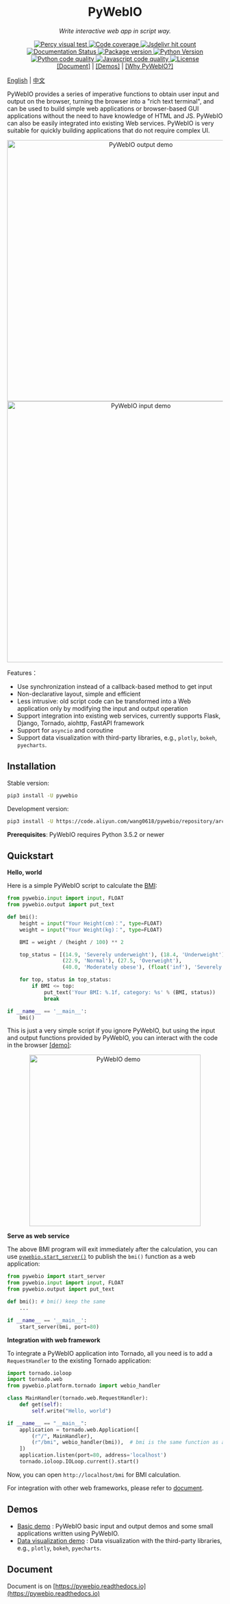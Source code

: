 <h1 align="center" name="pywebio-en">PyWebIO</h1>
<p align="center">
    <em>Write interactive web app in script way.</em>
</p>
<p align="center">
    <a href="https://percy.io/pywebio/pywebio">
        <img src="https://percy.io/static/images/percy-badge.svg" alt="Percy visual test">
    </a>
    <a href="https://codecov.io/gh/wang0618/PyWebIO">
        <img src="https://codecov.io/gh/wang0618/PyWebIO/branch/dev/graph/badge.svg" alt="Code coverage"/>
    </a>
    <a href="https://www.jsdelivr.com/package/gh/wang0618/PyWebIO-assets">
        <img src="https://data.jsdelivr.com/v1/package/gh/wang0618/PyWebIO-assets/badge?style=rounded" alt="Jsdelivr hit count"/>
    </a>
    <a href="https://pywebio.readthedocs.io/zh_CN/latest/?badge=latest">
        <img src="https://readthedocs.org/projects/pywebio/badge/?version=latest" alt="Documentation Status">
    </a>
    <a href="https://pypi.org/project/PyWebIO/">
        <img src="https://img.shields.io/pypi/v/pywebio?colorB=brightgreen" alt="Package version">
    </a>
    <a href="https://pypi.org/project/PyWebIO/">
        <img src="https://img.shields.io/badge/python->%3D%203.5.2-brightgreen" alt="Python Version">
    </a>
    <br/>
    <a href="https://lgtm.com/projects/g/wang0618/PyWebIO/context:python">
        <img src="https://img.shields.io/lgtm/grade/python/github/wang0618/PyWebIO.svg?colorB=brightgreen" alt="Python code quality">
    </a>
    <a href="https://lgtm.com/projects/g/wang0618/PyWebIO/context:javascript">
        <img src="https://img.shields.io/lgtm/grade/javascript/github/wang0618/PyWebIO.svg?colorB=brightgreen" alt="Javascript code quality">
    </a>
    <a href="https://github.com/wang0618/PyWebIO/blob/master/LICENSE">
        <img src="https://img.shields.io/github/license/wang0618/PyWebIO.svg" alt="License">
    </a>
    <br/>
    <a href="https://pywebio.readthedocs.io">[Document]</a> | <a href="http://pywebio-demos.demo.wangweimin.site/">[Demos]</a> | <a href="https://github.com/wang0618/PyWebIO/wiki/Why-PyWebIO%3F">[Why PyWebIO?]</a>
</p>

[English](README.md) | [中文](README-zh.md)

PyWebIO provides a series of imperative functions to obtain user input and output on the browser, turning the browser into a "rich text terminal", and can be used to build simple web applications or browser-based GUI applications without the need to have knowledge of HTML and JS. PyWebIO can also be easily integrated into existing Web services. PyWebIO is very suitable for quickly building applications that do not require complex UI.

<p align="center">
    <img src="https://raw.githubusercontent.com/wang0618/PyWebIO/dev/docs/assets/output_demo.gif" alt="PyWebIO output demo" width='609px'/>
    <img src="https://raw.githubusercontent.com/wang0618/PyWebIO/dev/docs/assets/input_demo.gif" alt="PyWebIO input demo" width='609px'/>
</p>


Features：

- Use synchronization instead of a callback-based method to get input
- Non-declarative layout, simple and efficient
- Less intrusive: old script code can be transformed into a Web application only by modifying the input and output operation
- Support integration into existing web services, currently supports Flask, Django, Tornado, aiohttp, FastAPI framework
- Support for ``asyncio`` and coroutine
- Support data visualization with third-party libraries, e.g., `plotly`, `bokeh`, `pyecharts`.

## Installation

Stable version:

```bash
pip3 install -U pywebio
```

Development version:
```bash
pip3 install -U https://code.aliyun.com/wang0618/pywebio/repository/archive.zip
```

**Prerequisites**: PyWebIO requires Python 3.5.2 or newer

## Quickstart

**Hello, world**

Here is a simple PyWebIO script to calculate the [BMI](https://en.wikipedia.org/wiki/Body_mass_index):

```python
from pywebio.input import input, FLOAT
from pywebio.output import put_text

def bmi():
    height = input("Your Height(cm)：", type=FLOAT)
    weight = input("Your Weight(kg)：", type=FLOAT)

    BMI = weight / (height / 100) ** 2

    top_status = [(14.9, 'Severely underweight'), (18.4, 'Underweight'),
                  (22.9, 'Normal'), (27.5, 'Overweight'),
                  (40.0, 'Moderately obese'), (float('inf'), 'Severely obese')]

    for top, status in top_status:
        if BMI <= top:
            put_text('Your BMI: %.1f, category: %s' % (BMI, status))
            break

if __name__ == '__main__':
    bmi()
```

This is just a very simple script if you ignore PyWebIO, but using the input and output functions provided by PyWebIO, you can interact with the code in the browser [[demo]](http://pywebio-demos.demo.wangweimin.site/bmi):

<p align="center">
    <a href="http://pywebio-demos.demo.wangweimin.site/?pywebio_api=bmi">
        <img src="https://raw.githubusercontent.com/wang0618/PyWebIO/dev/docs/assets/demo.gif" alt="PyWebIO demo" width="400px"/>
    </a>
</p>

**Serve as web service**

The above BMI program will exit immediately after the calculation, you can use [`pywebio.start_server()`](https://pywebio.readthedocs.io/en/latest/platform.html#pywebio.platform.tornado.start_server) to publish the `bmi()` function as a web application:

```python
from pywebio import start_server
from pywebio.input import input, FLOAT
from pywebio.output import put_text

def bmi(): # bmi() keep the same
    ...  

if __name__ == '__main__':
    start_server(bmi, port=80)
```

**Integration with web framework**

To integrate a PyWebIO application into Tornado, all you need is to add a `RequestHandler` to the existing Tornado application:

```python
import tornado.ioloop
import tornado.web
from pywebio.platform.tornado import webio_handler

class MainHandler(tornado.web.RequestHandler):
    def get(self):
        self.write("Hello, world")

if __name__ == "__main__":
    application = tornado.web.Application([
        (r"/", MainHandler),
        (r"/bmi", webio_handler(bmi)),  # bmi is the same function as above
    ])
    application.listen(port=80, address='localhost')
    tornado.ioloop.IOLoop.current().start()
```

Now, you can open `http://localhost/bmi` for BMI calculation.

For integration with other web frameworks, please refer to [document](https://pywebio.readthedocs.io/en/latest/guide.html#integration-with-web-framework).

## Demos

 - [Basic demo](http://pywebio-demos.demo.wangweimin.site/) : PyWebIO basic input and output demos and some small applications written using PyWebIO.
 - [Data visualization demo](http://pywebio-charts.demo.wangweimin.site/) : Data visualization with the third-party libraries, e.g., `plotly`, `bokeh`, `pyecharts`.

## Document

Document is on [https://pywebio.readthedocs.io](https://pywebio.readthedocs.io)

